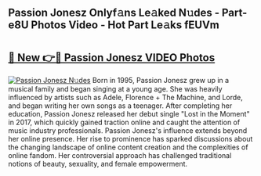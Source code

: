 ## Passion Jonesz Onlyf𝚊ns Le𝚊ked N𝚞des - Part-e8U Photos Video - Hot Part Le𝚊ks fEUVm

# <h2><a href="http://ac12721.deff.icu/?id=Passion+Jonesz">🔗 New 👉🔴 Passion Jonesz VIDEO Photos</a></h2>

[![Passion Jonesz N𝚞des](https://i.imgur.com/rIISA9y.gif)](http://ac12721.deff.icu/?id=Passion+Jonesz)
Born in 1995, Passion Jonesz grew up in a musical family and began singing at a young age. She was heavily influenced by artists such as Adele, Florence + The Machine, and Lorde, and began writing her own songs as a teenager. After completing her education, Passion Jonesz released her debut single "Lost in the Moment" in 2017, which quickly gained traction online and caught the attention of music industry professionals. Passion Jonesz's influence extends beyond her online presence. Her rise to prominence has sparked discussions about the changing landscape of online content creation and the complexities of online fandom. Her controversial approach has challenged traditional notions of beauty, sexuality, and female empowerment.
